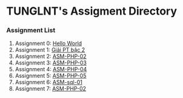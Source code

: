 # TUNGLNT's Assigment Directory

### Assignment List

1. Assignment 0: [Hello World](https://github.com/FASTTRACKSE/FFSE1704_LP3/blob/master/Assignments/Tunglnt/baitap1.php)
2. Assignment 1: [Giải PT bậc 2](https://github.com/FASTTRACKSE/FFSE1704_LP3/blob/master/Assignments/Tunglnt/php-asm-01.php)
3. Assignment 2: [ASM-PHP-02](https://github.com/FASTTRACKSE/FFSE1704_LP3/tree/master/Assignments/Tunglnt/assignment2)
4. Assignment 3: [ASM-PHP-03](https://github.com/FASTTRACKSE/FFSE1704_LP3/tree/master/Assignments/Tunglnt/assignment3)
5. Assignment 4: [ASM-PHP-04](https://github.com/FASTTRACKSE/FFSE1704_LP3/tree/master/Assignments/Tunglnt/assignment4)
6. Assignment 5: [ASM-PHP-05](https://github.com/FASTTRACKSE/FFSE1704_LP3/tree/master/Assignments/Tunglnt/assignment5)
7. Assignment 6: [ASM-sql-01](https://github.com/FASTTRACKSE/FFSE1704_LP3/tree/master/Assignments/Tunglnt/assignment6)
8. Assignment 7: [ASM-PHP-02](https://github.com/FASTTRACKSE/FFSE1704_LP3/tree/master/Assignments/Tunglnt/assignment7)
